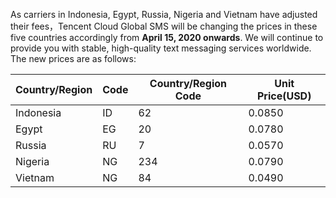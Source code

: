 As carriers in Indonesia, Egypt, Russia, Nigeria and Vietnam have adjusted their fees，Tencent Cloud Global SMS will be changing the prices in these five countries accordingly from **April 15, 2020 onwards**. We will continue to provide you with stable, high-quality text messaging services worldwide. The new prices are as follows:

| Country/Region | Code |Country/Region Code| Unit Price(USD) |
|---------|---------|---------|---------|
| Indonesia |  ID |62 | 0.0850|
|Egypt      |EG |20 |0.0780|
|Russia     |RU |7  |0.0570|
|Nigeria    |NG |234|0.0790|
|Vietnam    |NG |84|0.0490|

